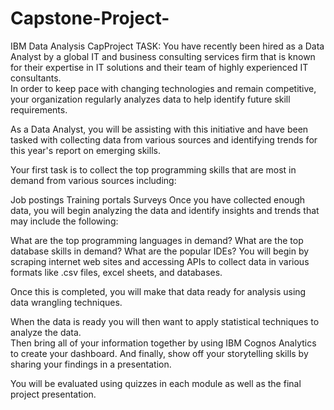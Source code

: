 # Capstone-Project-
IBM Data Analysis CapProject
TASK:
You have recently been hired as a Data Analyst by a global IT and business consulting services firm that is known for their expertise in IT solutions and their team of highly experienced IT consultants.  
In order to keep pace with changing technologies and remain competitive, your organization regularly analyzes data to help identify future skill requirements. 

As a Data Analyst, you will be assisting with this initiative and have been tasked with collecting data from various sources and identifying trends for this year's report on emerging skills. 

Your first task is to collect the top programming skills that are most in demand from various sources including:

Job postings
Training portals
Surveys
Once you have collected enough data, you will begin analyzing the data and identify insights and trends that may include the following:

What are the top programming languages in demand?
What are the top database skills in demand?
What are the popular IDEs?
You will begin by scraping internet web sites and accessing APIs to collect data in various formats like .csv files, excel sheets, and databases.   
 
 

Once this is completed, you will make that data ready for analysis using data wrangling techniques. 
 
  
 
 

When the data is ready you will then want to apply statistical techniques to analyze the data.  
Then bring all of your information together by using  IBM Cognos Analytics to create your dashboard. 
And finally, show off your storytelling skills by sharing your findings in a presentation.

You will be evaluated using quizzes in each module as well as the final project presentation.
